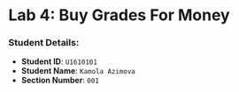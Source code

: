 # Lab 4: Buy Grades For Money

### Student Details:

- **Student ID**: `U1610101`
- **Student Name**: `Kamola Azimova`
- **Section Number**: `001`
